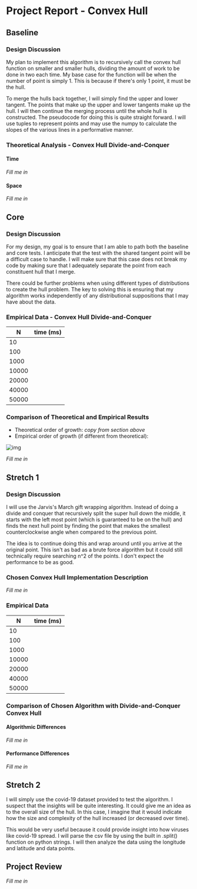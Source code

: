 # Project Report - Convex Hull

## Baseline

### Design Discussion

My plan to implement this algorithm is to recursively call the convex hull function on smaller and smaller hulls, dividing the amount of work to be done in two each time. My base case for the function will be when the number of point is simply 1. This is because if there's only 1 point, it must be the hull.

To merge the hulls back together, I will simply find the upper and lower tangent. The points that make up the upper and lower tangents make up the hull. I will then continue the merging process until the whole hull is constructed. The pseudocode for doing this is quite straight forward. I will use tuples to represent points and may use the numpy to calculate the slopes of the various lines in a performative manner.

### Theoretical Analysis - Convex Hull Divide-and-Conquer

#### Time 

*Fill me in*

#### Space

*Fill me in*

## Core

### Design Discussion

For my design, my goal is to ensure that I am able to path both the baseline and core tests. I anticipate that the test with the shared tangent point will be a difficult case to handle. I will make sure that this case does not break my code by making sure that I adequately separate the point from each constituent hull that I merge.

There could be further problems when using different types of distributions to create the hull problem. The key to solving this is ensuring that my algorithm works independently of any distributional suppositions that I may have about the data.

### Empirical Data - Convex Hull Divide-and-Conquer

| N     | time (ms) |
|-------|-----------|
| 10    |           |
| 100   |           |
| 1000  |           |
| 10000 |           |
| 20000 |           |
| 40000 |           |
| 50000 |           |

### Comparison of Theoretical and Empirical Results

- Theoretical order of growth: *copy from section above* 
- Empirical order of growth (if different from theoretical): 

![img](img.png)

*Fill me in*

## Stretch 1

### Design Discussion

I will use the Jarvis's March gift wrapping algorithm. Instead of doing a divide and conquer that recursively split the super hull down the middle, it starts with the left most point (which is guaranteed to be on the hull) and finds the next hull point by finding the point that makes the smallest counterclockwise angle when compared to the previous point.

The idea is to continue doing this and wrap around until you arrive at the original point. This isn't as bad as a brute force algorithm but it could still technically require searching n^2 of the points. I don't expect the performance to be as good.

### Chosen Convex Hull Implementation Description

*Fill me in*

### Empirical Data

| N     | time (ms) |
|-------|-----------|
| 10    |           |
| 100   |           |
| 1000  |           |
| 10000 |           |
| 20000 |           |
| 40000 |           |
| 50000 |           |

### Comparison of Chosen Algorithm with Divide-and-Conquer Convex Hull

#### Algorithmic Differences

*Fill me in*

#### Performance Differences

*Fill me in*

## Stretch 2

I will simply use the covid-19 dataset provided to test the algorithm. I suspect that the insights will be quite interesting. It could give me an idea as to the overall size of the hull. In this case, I imagine that it would indicate how the
size and complexity of the hull increased (or decreased over time).

This would be very useful because it could provide insight into how viruses like covid-19 spread. I will parse the csv file by using the built in .split() function on python strings. I will then analyze the data using the longitude and latitude and data points.

## Project Review

*Fill me in*

